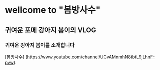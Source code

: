 wellcome to "봄방사수"
=================
귀여운 포메 강아지 봄이의 VLOG
-----------------------------------
### 귀여운 강아지 봄이를 소개합니다

[봄방사수] (https://www.youtube.com/channel/UCvAMnmhN8tbtL9jLhnF-pvw).